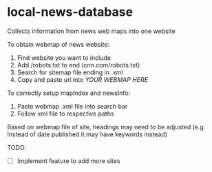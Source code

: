 # local-news-database
Collects information from news web maps into one website

To obtain webmap of news website:
1. Find website you want to include
2. Add /robots.txt to end (cnn.com/robots.txt)
3. Search for sitemap file ending in .xml
4. Copy and paste url into *YOUR WEBMAP HERE*

To correctly setup mapIndex and newsInfo:
1. Paste webmap .xml file into search bar
2. Follow xml file to respective paths

Based on webmap file of site, headings may need to be adjusted
(e.g. Instead of date published it may have keywords instead)

TODO:
- [ ] Implement feature to add more sites
